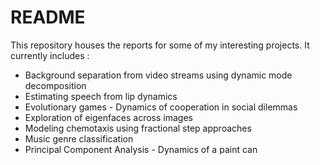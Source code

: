 # README #


This repository houses the reports for some of my interesting projects.
It currently includes :
* Background separation from video streams using dynamic mode decomposition
* Estimating speech from lip dynamics
* Evolutionary games - Dynamics of cooperation in social dilemmas
* Exploration of eigenfaces across images
* Modeling chemotaxis using fractional step approaches
* Music genre classification
* Principal Component Analysis - Dynamics of a paint can